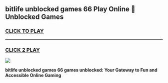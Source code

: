 
## bitlife unblocked games 66 Play Online 👋 Unblocked Games
<h3>
<a href="https://premium.freeplayer.one?title=bitlife_unblocked_games_66&ref=19F">CLICK TO PLAY</a></h3>
<hr>

<h3>
<a href="https://premium.freeplayer.one?title=bitlife_unblocked_games_66&ref=19F">CLICK 2 PLAY</a>
  
</h3>

<a href="https://premium.freeplayer.one?title=bitlife_unblocked_games_66&ref=19F"><img src="https://clearcache.store/games.png"></a>


**bitlife unblocked games 66 games unblocked: Your Gateway to Fun and Accessible Online Gaming**

